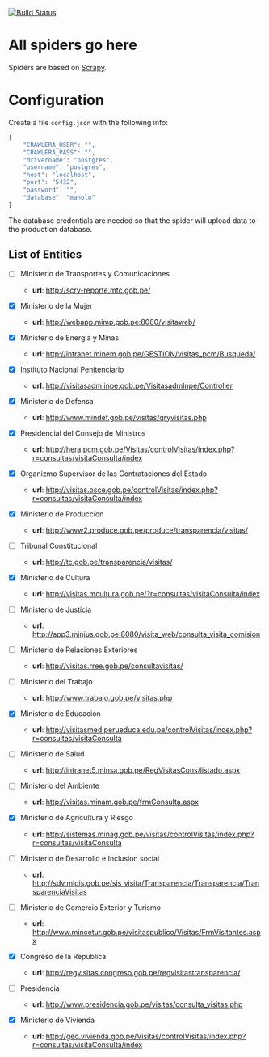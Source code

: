 [![Build Status](https://travis-ci.org/aniversarioperu/manolo_scraper.svg)](https://travis-ci.org/aniversarioperu/manolo_scraper)

# All spiders go here
Spiders are based on [Scrapy](https://github.com/scrapy/scrapy).

# Configuration
Create a file `config.json` with the following info:

```javascript
{
    "CRAWLERA_USER": "",
    "CRAWLERA_PASS": "",
    "drivername": "postgres",
    "username": "postgres",
    "host": "localhost",
    "port": "5432",
    "password": "",
    "database": "manolo"
}
```

The database credentials are needed so that the spider will upload data to the
production database.


## List of Entities

* [ ] Ministerio de Transportes y Comunicaciones
    * **url**: http://scrv-reporte.mtc.gob.pe/

* [x] Ministerio de la Mujer
    * **url**: http://webapp.mimp.gob.pe:8080/visitaweb/

* [x] Ministerio de Energia y Minas
    * **url**: http://intranet.minem.gob.pe/GESTION/visitas_pcm/Busqueda/

* [x] Instituto Nacional Penitenciario
    * **url**: http://visitasadm.inpe.gob.pe/VisitasadmInpe/Controller

* [x] Ministerio de Defensa
    * **url**: http://www.mindef.gob.pe/visitas/qryvisitas.php

* [x] Presidencial del Consejo de Ministros
    * **url**: http://hera.pcm.gob.pe/Visitas/controlVisitas/index.php?r=consultas/visitaConsulta/index

* [x] Organizmo Supervisor de las Contrataciones del Estado
    * **url**: http://visitas.osce.gob.pe/controlVisitas/index.php?r=consultas/visitaConsulta/index

* [x] Ministerio de Produccion
    * **url**: http://www2.produce.gob.pe/produce/transparencia/visitas/

* [ ] Tribunal Constitucional
    * **url**: http://tc.gob.pe/transparencia/visitas/

* [x] Ministerio de Cultura
    * **url**: http://visitas.mcultura.gob.pe/?r=consultas/visitaConsulta/index

* [ ] Ministerio de Justicia
    * **url**: http://app3.minjus.gob.pe:8080/visita_web/consulta_visita_comision

* [ ] Ministerio de Relaciones Exteriores
    * **url**: http://visitas.rree.gob.pe/consultavisitas/

* [ ] Ministerio del Trabajo
    * **url**: http://www.trabajo.gob.pe/visitas.php

* [x] Ministerio de Educacion
    * **url**: http://visitasmed.perueduca.edu.pe/controlVisitas/index.php?r=consultas/visitaConsulta

* [ ] Ministerio de Salud
    * **url**: http://intranet5.minsa.gob.pe/RegVisitasCons/listado.aspx

* [ ] Ministerio del Ambiente
   * **url**: http://visitas.minam.gob.pe/frmConsulta.aspx

* [x] Ministerio de Agricultura y Riesgo
   * **url**: http://sistemas.minag.gob.pe/visitas/controlVisitas/index.php?r=consultas/visitaConsulta

* [ ] Ministerio de Desarrollo e Inclusion social
    * **url**: http://sdv.midis.gob.pe/sis_visita/Transparencia/Transparencia/TransparenciaVisitas

* [ ] Ministerio de Comercio Exterior y Turismo
    * **url**: http://www.mincetur.gob.pe/visitaspublico/Visitas/FrmVisitantes.aspx

* [x] Congreso de la Republica
   * **url**: http://regvisitas.congreso.gob.pe/regvisitastransparencia/

* [ ] Presidencia
    * **url**: http://www.presidencia.gob.pe/visitas/consulta_visitas.php

* [x] Ministerio de Vivienda
    * **url**: http://geo.vivienda.gob.pe/Visitas/controlVisitas/index.php?r=consultas/visitaConsulta/index
